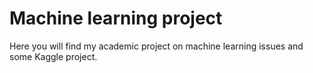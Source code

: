 # Machine learning project

Here you will find my academic project on machine learning issues and some Kaggle project. 

